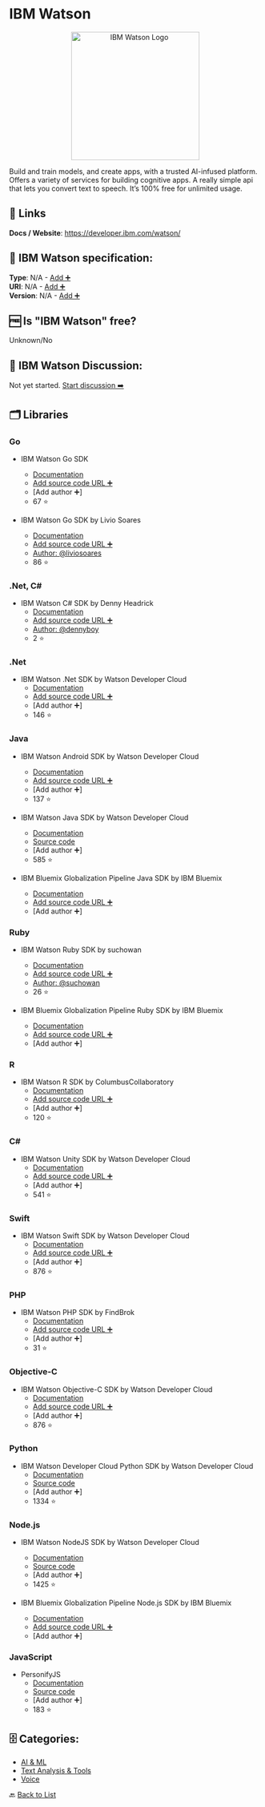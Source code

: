 # IBM Watson
<p align="center">
    <img width="256" src="https://raw.githubusercontent.com/apis-list/apis-list/main/apis/ibm-watson/logo_256x256.png" alt="IBM Watson Logo"/>
</p>
Build and train models, and create apps, with a trusted AI-infused platform. Offers a variety of services for building cognitive apps.
A really simple api that lets you convert text to speech. It’s 100% free for unlimited usage.

##  🔗 Links
**Docs / Website**: https://developer.ibm.com/watson/

## 🧬 IBM Watson specification:
**Type**: N/A - [Add ➕](https://github.com/apis-list/apis-list/edit/main/apis-list.yaml)  
**URI**: N/A - [Add ➕](https://github.com/apis-list/apis-list/edit/main/apis-list.yaml)  
**Version**: N/A - [Add ➕](https://github.com/apis-list/apis-list/edit/main/apis-list.yaml)

## 🆓 Is "IBM Watson" free?
Unknown/No  

## 💬 IBM Watson Discussion:
Not yet started. [Start discussion ➡️](https://github.com/apis-list/apis-list/discussions/new)

## 🗂️ Libraries
### Go
- IBM Watson Go SDK
    - [Documentation](https://github.com/watson-developer-cloud/go-sdk)
    - [Add source code URL ➕]()
    - [Add author ➕]
    - 67 ⭐

- IBM Watson Go SDK by Livio Soares
    - [Documentation](https://github.com/liviosoares/go-watson-sdk)
    - [Add source code URL ➕]()
    - [Author: @liviosoares](https://github.com/liviosoares)
    - 86 ⭐

### .Net, C#
- IBM Watson C# SDK by Denny Headrick
    - [Documentation](https://github.com/dennyboy/WatsonCSharp)
    - [Add source code URL ➕]()
    - [Author: @dennyboy](https://github.com/dennyboy)
    - 2 ⭐

### .Net
- IBM Watson .Net SDK by Watson Developer Cloud
    - [Documentation](https://github.com/watson-developer-cloud/dotnet-standard-sdk)
    - [Add source code URL ➕]()
    - [Add author ➕]
    - 146 ⭐

### Java
- IBM Watson Android SDK by Watson Developer Cloud
    - [Documentation](https://github.com/watson-developer-cloud/android-sdk)
    - [Add source code URL ➕]()
    - [Add author ➕]
    - 137 ⭐

- IBM Watson Java SDK by Watson Developer Cloud
    - [Documentation](http://mvnrepository.com/artifact/com.ibm.watson.developer_cloud/java-sdk)
    - [Source code](https://github.com/watson-developer-cloud/java-sdk)
    - [Add author ➕]
    - 585 ⭐

-  IBM Bluemix Globalization Pipeline Java SDK by IBM Bluemix
    - [Documentation](https://developer.ibm.com/open/ibm-bluemix-globalization-pipeline-service/java-sdk/)
    - [Add source code URL ➕]()
    - [Add author ➕]

### Ruby
- IBM Watson Ruby SDK by suchowan
    - [Documentation](https://github.com/suchowan/watson-api-client)
    - [Add source code URL ➕]()
    - [Author: @suchowan](https://github.com/suchowan)
    - 26 ⭐

- IBM Bluemix Globalization Pipeline Ruby SDK by IBM Bluemix
    - [Documentation](https://developer.ibm.com/open/ibm-bluemix-globalization-pipeline-service/ruby-sdk/)
    - [Add source code URL ➕]()
    - [Add author ➕]

### R
- IBM Watson R SDK by ColumbusCollaboratory
    - [Documentation](https://github.com/ColumbusCollaboratory/cognizer)
    - [Add source code URL ➕]()
    - [Add author ➕]
    - 120 ⭐

### C#
- IBM Watson Unity SDK by Watson Developer Cloud
    - [Documentation](https://github.com/watson-developer-cloud/unity-sdk)
    - [Add source code URL ➕]()
    - [Add author ➕]
    - 541 ⭐

### Swift
- IBM Watson Swift SDK by Watson Developer Cloud
    - [Documentation](https://github.com/watson-developer-cloud/swift-sdk)
    - [Add source code URL ➕]()
    - [Add author ➕]
    - 876 ⭐

### PHP
- IBM Watson PHP SDK by FindBrok
    - [Documentation](https://github.com/findbrok/php-watson-api-bridge)
    - [Add source code URL ➕]()
    - [Add author ➕]
    - 31 ⭐

### Objective-C
- IBM Watson Objective-C SDK by Watson Developer Cloud
    - [Documentation](https://github.com/watson-developer-cloud/ios-sdk)
    - [Add source code URL ➕]()
    - [Add author ➕]
    - 876 ⭐

### Python
- IBM Watson Developer Cloud Python SDK by Watson Developer Cloud
    - [Documentation](https://pypi.python.org/pypi/watson-developer-cloud)
    - [Source code](https://github.com/watson-developer-cloud/python-sdk)
    - [Add author ➕]
    - 1334 ⭐

### Node.js
- IBM Watson NodeJS SDK by Watson Developer Cloud
    - [Documentation](https://www.npmjs.com/package/watson-developer-cloud)
    - [Source code](https://github.com/watson-developer-cloud/node-sdk)
    - [Add author ➕]
    - 1425 ⭐

- IBM Bluemix Globalization Pipeline Node.js SDK by IBM Bluemix
    - [Documentation](https://developer.ibm.com/open/ibm-bluemix-globalization-pipeline-service/node-js-sdk/)
    - [Add source code URL ➕]()
    - [Add author ➕]

### JavaScript
- PersonifyJS
    - [Documentation](http://personifyjs.github.io/)
    - [Source code](https://github.com/PersonifyJS/personify.js)
    - [Add author ➕]
    - 183 ⭐


## 🗄️ Categories:
- [AI & ML](https://github.com/apis-list/apis-list#ai--ml-)
- [Text Analysis & Tools](https://github.com/apis-list/apis-list#text-analysis--tools-)
- [Voice](https://github.com/apis-list/apis-list#voice-)

🔙  [Back to List](https://github.com/apis-list/apis-list)
